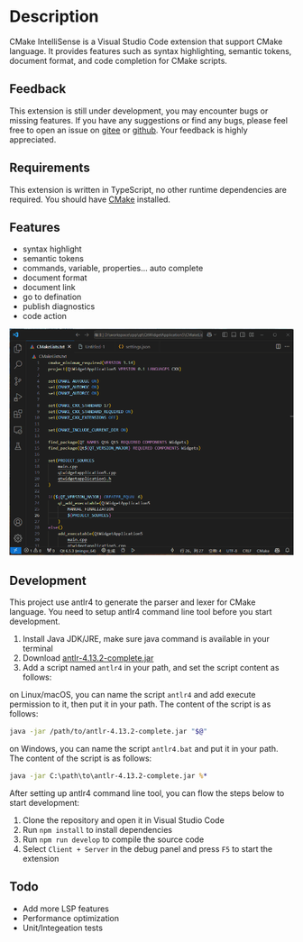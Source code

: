 # Description

CMake IntelliSense is a Visual Studio Code extension that support CMake language. It provides features such as syntax highlighting, semantic tokens, document format, and code completion for CMake scripts. 

## Feedback

This extension is still under development, you may encounter bugs or missing features. If you have any suggestions or find any bugs, please feel free to open an issue on [gitee](https://gitee.com/openKylin/cmake-intellisence/issues) or [github](https://github.com/quanzhuo/cmake-intellisence/issues). Your feedback is highly appreciated.

## Requirements

This extension is written in TypeScript, no other runtime dependencies are required. You should have [CMake](https://cmake.org/download/) installed.

## Features

+ syntax highlight
+ semantic tokens
+ commands, variable, properties... auto complete
+ document format
+ document link
+ go to defination
+ publish diagnostics
+ code action

![demo](https://github.com/quanzhuo/cmake-intellisence/raw/main/images/demo.gif)

## Development

This project use antlr4 to generate the parser and lexer for CMake language. You need to setup antlr4 command line tool before you start development.

1. Install Java JDK/JRE, make sure java command is available in your terminal
2. Download [antlr-4.13.2-complete.jar](https://www.antlr.org/download/antlr-4.13.2-complete.jar)
3. Add a script named `antlr4` in your path, and set the script content as follows:

on Linux/macOS, you can name the script `antlr4` and add execute permission to it, then put it in your path. The content of the script is as follows:
```bash
java -jar /path/to/antlr-4.13.2-complete.jar "$@"
```

on Windows, you can name the script `antlr4.bat` and put it in your path. The content of the script is as follows:
```bat
java -jar C:\path\to\antlr-4.13.2-complete.jar %*
```

After setting up antlr4 command line tool, you can flow the steps below to start development:

1. Clone the repository and open it in Visual Studio Code
2. Run `npm install` to install dependencies
3. Run `npm run develop` to compile the source code
4. Select `Client + Server` in the debug panel and press `F5` to start the extension


## Todo

+ Add more LSP features
+ Performance optimization
+ Unit/Integeation tests
